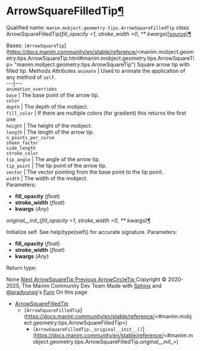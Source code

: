 # ArrowSquareFilledTip[¶](https://docs.manim.community/en/stable/reference/<#arrowsquarefilledtip> "Link to this heading")
Qualified name: `manim.mobject.geometry.tips.ArrowSquareFilledTip`
_class_ ArrowSquareFilledTip(_fill_opacity =1_, _stroke_width =0_, _** kwargs_)[[source]](https://docs.manim.community/en/stable/reference/<../_modules/manim/mobject/geometry/tips.html#ArrowSquareFilledTip>)[¶](https://docs.manim.community/en/stable/reference/<#manim.mobject.geometry.tips.ArrowSquareFilledTip> "Link to this definition")
    
Bases: `[ArrowSquareTip`](https://docs.manim.community/en/stable/reference/<manim.mobject.geometry.tips.ArrowSquareTip.html#manim.mobject.geometry.tips.ArrowSquareTip> "manim.mobject.geometry.tips.ArrowSquareTip")
Square arrow tip with filled tip.
Methods
Attributes
`animate` | Used to animate the application of any method of `self`.  
---|---  
`animation_overrides`  
`base` | The base point of the arrow tip.  
`color`  
`depth` | The depth of the mobject.  
`fill_color` | If there are multiple colors (for gradient) this returns the first one  
`height` | The height of the mobject.  
`length` | The length of the arrow tip.  
`n_points_per_curve`  
`sheen_factor`  
`side_length`  
`stroke_color`  
`tip_angle` | The angle of the arrow tip.  
`tip_point` | The tip point of the arrow tip.  
`vector` | The vector pointing from the base point to the tip point.  
`width` | The width of the mobject.  
Parameters:
    
  * **fill_opacity** (_float_)
  * **stroke_width** (_float_)
  * **kwargs** (_Any_)


_original__init__(_fill_opacity =1_, _stroke_width =0_, _** kwargs_)[¶](https://docs.manim.community/en/stable/reference/<#manim.mobject.geometry.tips.ArrowSquareFilledTip._original__init__> "Link to this definition")
    
Initialize self. See help(type(self)) for accurate signature.
Parameters:
    
  * **fill_opacity** (_float_)
  * **stroke_width** (_float_)
  * **kwargs** (_Any_)


Return type:
    
None
[ Next ArrowSquareTip ](https://docs.manim.community/en/stable/reference/<manim.mobject.geometry.tips.ArrowSquareTip.html>) [ Previous ArrowCircleTip ](https://docs.manim.community/en/stable/reference/<manim.mobject.geometry.tips.ArrowCircleTip.html>)
Copyright © 2020-2025, The Manim Community Dev Team 
Made with [Sphinx](https://docs.manim.community/en/stable/reference/<https:/www.sphinx-doc.org/>) and [@pradyunsg](https://docs.manim.community/en/stable/reference/<https:/pradyunsg.me>)'s [Furo](https://docs.manim.community/en/stable/reference/<https:/github.com/pradyunsg/furo>)
On this page 
  * [ArrowSquareFilledTip](https://docs.manim.community/en/stable/reference/<#>)
    * `[ArrowSquareFilledTip`](https://docs.manim.community/en/stable/reference/<#manim.mobject.geometry.tips.ArrowSquareFilledTip>)
      * `[ArrowSquareFilledTip._original__init__()`](https://docs.manim.community/en/stable/reference/<#manim.mobject.geometry.tips.ArrowSquareFilledTip._original__init__>)


